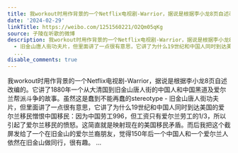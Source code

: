 ```yaml
---
title: 我workout时用作背景的一个Netflix电视剧-Warrior，据说是根据李小龙8页自述改编的。它讲了1880年一个从大清国到旧金山唐人街的中国人和中国黑道及爱尔兰帮派斗...
date: '2024-02-29'
linkTitle: https://weibo.com/1251560221/O2Qm05qKg
source: 子陵在听歌的微博
description: 我workout时用作背景的一个Netflix电视剧-Warrior，据说是根据李小龙8页自述改编的。它讲了1880年一个从大清国到旧金山唐人街的中国人和中国黑道及爱尔兰帮派斗争的故事。虽然这是蠢到不能再蠢的stereotype
  - 旧金山唐人街功夫片，但里面讲了一点很有意思，它讲了为什么19世纪和中国人同时到达美国的爱尔兰移民憎恨中国移民：因为中国劳工996，但工资只有爱尔兰劳工的1/3，所以引起了爱尔兰移民的愤怒。这简直就是映射现在的美国移民矛盾。而后我把这个截屏发给了一个在旧金山的爱尔兰裔朋友，觉得150年后一个中国人和一个爱尔兰人依然在旧金山做同行，很有趣。
  ...
disable_comments: true
---
```

我workout时用作背景的一个Netflix电视剧-Warrior，据说是根据李小龙8页自述改编的。它讲了1880年一个从大清国到旧金山唐人街的中国人和中国黑道及爱尔兰帮派斗争的故事。虽然这是蠢到不能再蠢的stereotype - 旧金山唐人街功夫片，但里面讲了一点很有意思，它讲了为什么19世纪和中国人同时到达美国的爱尔兰移民憎恨中国移民：因为中国劳工996，但工资只有爱尔兰劳工的1/3，所以引起了爱尔兰移民的愤怒。这简直就是映射现在的美国移民矛盾。而后我把这个截屏发给了一个在旧金山的爱尔兰裔朋友，觉得150年后一个中国人和一个爱尔兰人依然在旧金山做同行，很有趣。 ...